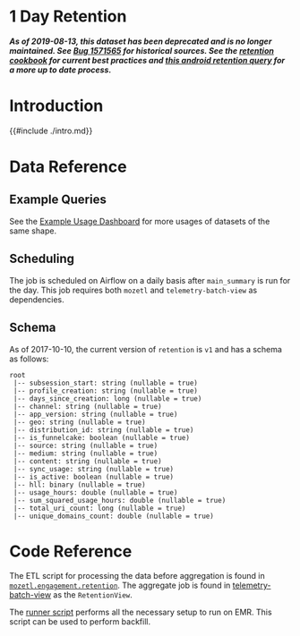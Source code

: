 # 1 Day Retention

***As of 2019-08-13, this dataset has been deprecated and is no longer
maintained. See [Bug
1571565](https://bugzilla.mozilla.org/show_bug.cgi?id=1571565) for historical
sources. See the [retention cookbook](../../../cookbooks/retention.md) for
current best practices and [this android retention
query](https://github.com/mozilla/stmo_core_product_metrics/blob/master/fennec/android/retention_day.sql)
for a more up to date process.***

<!-- toc -->

# Introduction

{{#include ./intro.md}}

# Data Reference

## Example Queries

See the [Example Usage Dashboard][example_usage] for more usages of datasets of
the same shape.

## Scheduling

The job is scheduled on Airflow on a daily basis after `main_summary` is run
for the day. This job requires both `mozetl` and `telemetry-batch-view` as
dependencies.

## Schema

As of 2017-10-10, the current version of `retention` is `v1` and has a schema
as follows:

```
root
 |-- subsession_start: string (nullable = true)
 |-- profile_creation: string (nullable = true)
 |-- days_since_creation: long (nullable = true)
 |-- channel: string (nullable = true)
 |-- app_version: string (nullable = true)
 |-- geo: string (nullable = true)
 |-- distribution_id: string (nullable = true)
 |-- is_funnelcake: boolean (nullable = true)
 |-- source: string (nullable = true)
 |-- medium: string (nullable = true)
 |-- content: string (nullable = true)
 |-- sync_usage: string (nullable = true)
 |-- is_active: boolean (nullable = true)
 |-- hll: binary (nullable = true)
 |-- usage_hours: double (nullable = true)
 |-- sum_squared_usage_hours: double (nullable = true)
 |-- total_uri_count: long (nullable = true)
 |-- unique_domains_count: double (nullable = true)
```

# Code Reference

The ETL script for processing the data before aggregation is found in
[`mozetl.engagement.retention`][mozetl_job]. The aggregate job is found in
[telemetry-batch-view][tbv_job] as the `RetentionView`.

The [runner script][airflow_job] performs all the necessary setup to run on
EMR. This script can be used to perform backfill.



[example_usage]: https://sql.telemetry.mozilla.org/dashboard/firefox-telemetry-retention-dataset-example-usage
[mozetl_job]: https://github.com/mozilla/python_mozetl/blob/master/mozetl/engagement/retention/job.py
[tbv_job]: https://github.com/mozilla/telemetry-batch-view/blob/master/src/main/scala/com/mozilla/telemetry/views/RetentionView.scala
[airflow_job]: https://github.com/acmiyaguchi/telemetry-airflow/blob/1b4b11d23cdd1191ed2d2be905f116d7c3c67533/jobs/retention.sh
